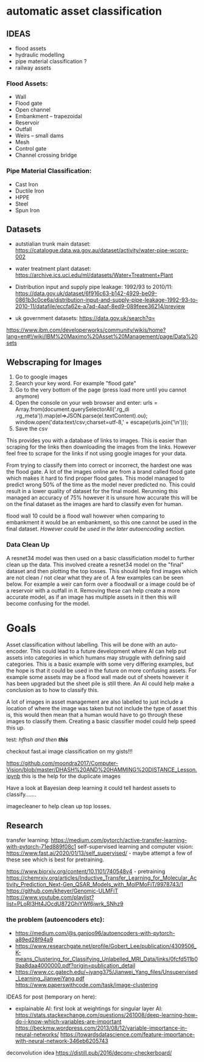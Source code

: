 # automatic asset classification

## IDEAS
- flood assets
- hydraulic modelling
- pipe material classification ?
- railway assets

### Flood Assets:
- Wall
- Flood gate
- Open channel
- Embankment – trapezoidal
- Reservoir
- Outfall
- Weirs – small dams
- Mesh
- Control gate
- Channel crossing bridge

### Pipe Material Classification:
- Cast Iron
- Ductile Iron
- HPPE
- Steel
- Spun Iron


## Datasets

- autstialian trunk main dataset:
https://catalogue.data.wa.gov.au/dataset/activity/water-pipe-wcorp-002
- water treatment plant dataset:
https://archive.ics.uci.edu/ml/datasets/Water+Treatment+Plant
- Distribution input and supply pipe leakage: 1992/93 to 2010/11:
https://data.gov.uk/dataset/6f916c63-b142-4929-be09-0861b3c0ce6a/distribution-input-and-supply-pipe-leakage-1992-93-to-2010-11/datafile/eccfa62e-a7ad-4aaf-8ed9-089feee36214/preview

- uk government datasets:
https://data.gov.uk/search?q=

https://www.ibm.com/developerworks/community/wikis/home?lang=en#!/wiki/IBM%20Maximo%20Asset%20Management/page/Data%20sets



## Webscraping for Images
1. Go to google images
2. Search your key word. For example "flood gate"
3. Go to the very bottom of the page (press load more until you cannot anymore)
4. Open the console on your web browser and enter:
urls = Array.from(document.querySelectorAll('.rg_di .rg_meta')).map(el=>JSON.parse(el.textContent).ou);
window.open('data:text/csv;charset=utf-8,' + escape(urls.join('\n')));
5. Save the csv

This provides you with a database of links to images. This is easier than scraping for the links then downloading the images from the links. However feel free to scrape for the links if not using google images for your data.

From trying to classify them into correct or incorrect, the hardest one was the flood gate. A lot of the images online are from a brand called flood gate which makes it hard to find proper flood gates. This model managed to predict wrong 50% of the time as the model never predicted no. This could result in a lower quality of dataset for the final model. Rerunning this managed an accuracy of 75% however it is unsure how accurate this will be on the final dataset as the images are hard to classify even for human.

flood wall 10 could be a flood wall however when comparing to embankment it would be an embankment, so this one cannot be used in the final dataset. _However could be used in the later autoencoding section._

### Data Clean Up
A resnet34 model was then used on a basic classificiation model to further clean up the data. This involved create a resnet34 model on the "final" dataset and then plotting the top losses. This should help find images which are not clean / not clear what they are of. A few examples can be seen below. For example a weir can form over a floodwall or a image could be of a reservoir with a outfall in it. Removing these can help create a more accurate model, as if an image has multiple assets in it then this will become confusing for the model.

# Goals
Asset classification without labelling. This will be done with an auto-encoder. This could lead to a future development where AI can help put assets into categories in which humans may struggle with defining said categories. This is a basic example with some very differing examples, but the hope is that it could be used in the future on more confusing assets. For example some assets may be a flood wall made out of sheets however it has been upgraded but the sheet pile is still there. An AI could help make a conclusion as to how to classify this.

A lot of images in asset management are also labelled to just include a location of where the image was taken but not include the type of asset this is, this would then mean that a human would have to go through these images to classify them. Creating a basic classifier model could help speed this up.

test:
*hfhsh and  then __this__*

checkout fast.ai image classification on my gists!!!


https://github.com/moondra2017/Computer-Vision/blob/master/DHASH%20AND%20HAMMING%20DISTANCE_Lesson.ipynb
this is the help for the duplicate images


Have a look at Bayesian deep learning it could tell hardest assets to classify.......

imagecleaner to help clean up top losses.


## Research
transfer learning:
https://medium.com/pytorch/active-transfer-learning-with-pytorch-71ed889f08c1
self-supervised learning and computer vision:
https://www.fast.ai/2020/01/13/self_supervised/ - maybe attempt a few of these see which is best for pretraining.

https://www.biorxiv.org/content/10.1101/740548v4 - pretraining
https://chemrxiv.org/articles/Inductive_Transfer_Learning_for_Molecular_Activity_Prediction_Next-Gen_QSAR_Models_with_MolPMoFiT/9978743/1
https://github.com/kheyer/Genomic-ULMFiT
https://www.youtube.com/playlist?list=PLoRl3Ht4JOcdU872GhiYWf6jwrk_SNhz9

### the problem (autoencoders etc):
- https://medium.com/@s.ganjoo96/autoencoders-with-pytorch-a89ed28f94a9
- https://www.researchgate.net/profile/Gobert_Lee/publication/4309506_K-means_Clustering_for_Classifying_Unlabelled_MRI_Data/links/0fcfd511b09aa8daa4000000.pdf?origin=publication_detail
- https://www.cc.gatech.edu/~jyang375/Jianwei_Yang_files/Unsupervised_Learning_JianweiYang.pdf
https://www.paperswithcode.com/task/image-clustering



IDEAS for post (temporary on here):
- explainable AI: first look at weightings for singular layer AI:
  https://stats.stackexchange.com/questions/261008/deep-learning-how-do-i-know-which-variables-are-important
  https://beckmw.wordpress.com/2013/08/12/variable-importance-in-neural-networks/
  https://towardsdatascience.com/feature-importance-with-neural-network-346eb6205743


deconvolution idea
https://distill.pub/2016/deconv-checkerboard/
